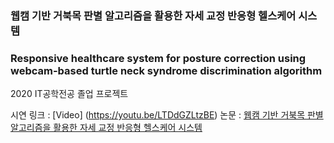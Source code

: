 ### 웹캠 기반 거북목 판별 알고리즘을 활용한 자세 교정 반응형 헬스케어 시스템  
### Responsive healthcare system for posture correction using webcam-based turtle neck syndrome discrimination algorithm

2020 IT공학전공 졸업 프로젝트

시연 링크 : [Video] (https://youtu.be/LTDdGZLtzBE)
논문 : [웹캠 기반 거북목 판별 알고리즘을 활용한
자세 교정 반응형 헬스케어 시스템](https://www.koreascience.or.kr/article/JAKO202106763002134.pdf)
